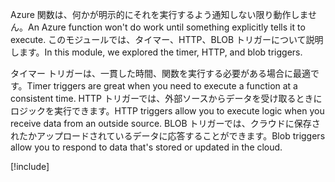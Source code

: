 <span data-ttu-id="904e7-101">Azure 関数は、何かが明示的にそれを実行するよう通知しない限り動作しません。</span><span class="sxs-lookup"><span data-stu-id="904e7-101">An Azure function won't do work until something explicitly tells it to execute.</span></span> <span data-ttu-id="904e7-102">このモジュールでは、タイマー、HTTP、BLOB トリガーについて説明します。</span><span class="sxs-lookup"><span data-stu-id="904e7-102">In this module, we explored the timer, HTTP, and blob triggers.</span></span>

<span data-ttu-id="904e7-103">タイマー トリガーは、一貫した時間、関数を実行する必要がある場合に最適です。</span><span class="sxs-lookup"><span data-stu-id="904e7-103">Timer triggers are great when you need to execute a function at a consistent time.</span></span> <span data-ttu-id="904e7-104">HTTP トリガーでは、外部ソースからデータを受け取るときにロジックを実行できます。</span><span class="sxs-lookup"><span data-stu-id="904e7-104">HTTP triggers allow you to execute logic when you receive data from an outside source.</span></span> <span data-ttu-id="904e7-105">BLOB トリガーでは、クラウドに保存されたかアップロードされているデータに応答することができます。</span><span class="sxs-lookup"><span data-stu-id="904e7-105">Blob triggers allow you to respond to data that's stored or updated in the cloud.</span></span>

[!include[](../../../includes/azure-sandbox-cleanup.md)]